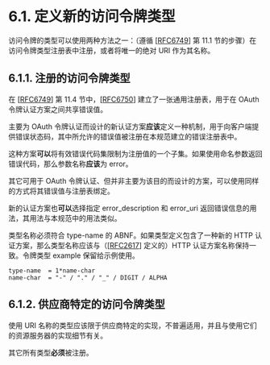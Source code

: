 # 6.1. 定义新的访问令牌类型

访问令牌的类型可以使用两种方法之一：（遵循 [[RFC6749](https://www.rfc-editor.org/info/rfc6749)] 第 11.1 节的步骤）在访问令牌类型注册表中注册，或者将唯一的绝对 URI 作为其名称。

## 6.1.1. 注册的访问令牌类型

在 [[RFC6749](https://www.rfc-editor.org/info/rfc6749)] 第 11.4 节中，[[RFC6750](https://www.rfc-editor.org/info/rfc6750)] 建立了一张通用注册表，用于在 OAuth 令牌认证方案之间共享错误值。

主要为 OAuth 令牌认证而设计的新认证方案**应该**定义一种机制，用于向客户端提供错误状态码，其中所允许的错误值被注册在本规范建立的错误注册表中。

这种方案**可以**将有效错误代码集限制为注册值的一个子集。如果使用命名参数返回错误代码，那么参数名称**应该**为 error。

其它可用于 OAuth 令牌认证、但并非主要为该目的而设计的方案，可以使用同样的方式将其错误值与注册表绑定。

新的认证方案也**可以**选择指定 error_description 和 error_uri 返回错误信息的用法，其用法与本规范中的用法类似。

类型名称必须符合 type-name 的 ABNF。如果类型定义包含了一种新的 HTTP 认证方案，那么类型名称应该与（[[RFC2617](https://www.rfc-editor.org/info/rfc2617)] 定义的）HTTP 认证方案名称保持一致。令牌类型 example 保留给示例使用。

```
type-name  = 1*name-char
name-char  = "-" / "." / "_" / DIGIT / ALPHA
```

## 6.1.2. 供应商特定的访问令牌类型

使用 URI 名称的类型应该限于供应商特定的实现，不普遍适用，并且与使用它们的资源服务器的实现细节有关。

其它所有类型**必须**被注册。
